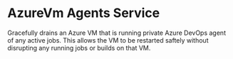 # AzureVm Agents Service

Gracefully drains an Azure VM that is running private Azure DevOps agent of any active jobs. This allows the VM to be restarted saftely without disrupting any running jobs or builds on that VM.
